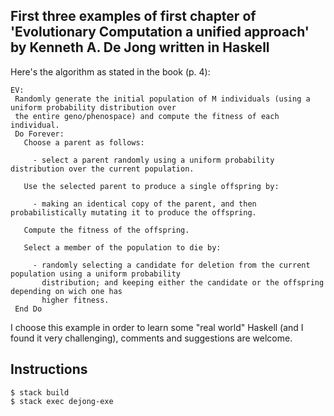 ## First three examples of first chapter of 'Evolutionary Computation a unified approach' by Kenneth A. De Jong written in Haskell

Here's the algorithm as stated in the book (p. 4):

```
EV:
 Randomly generate the initial population of M individuals (using a uniform probability distribution over
 the entire geno/phenospace) and compute the fitness of each individual.
 Do Forever:
   Choose a parent as follows:

     - select a parent randomly using a uniform probability distribution over the current population.

   Use the selected parent to produce a single offspring by:
     
     - making an identical copy of the parent, and then probabilistically mutating it to produce the offspring.

   Compute the fitness of the offspring.

   Select a member of the population to die by:

     - randomly selecting a candidate for deletion from the current population using a uniform probability
       distribution; and keeping either the candidate or the offspring depending on wich one has
       higher fitness.
 End Do
```

I choose this example in order to learn some "real world" Haskell (and I found it very challenging), comments and suggestions are welcome.

## Instructions

```
$ stack build
$ stack exec dejong-exe
```
